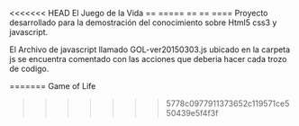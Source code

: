 <<<<<<< HEAD
El Juego de la Vida 
== ===== == == ====
Proyecto desarrollado para la demostración del conocimiento sobre Html5 css3 y javascript.

El Archivo de javascript llamado GOL-ver20150303.js ubicado en la carpeta js se encuentra comentado con las acciones que deberia hacer cada trozo de codigo.


=======
Game of Life
>>>>>>> 5778c0977911373652c119571ce550439e5f4f3f
